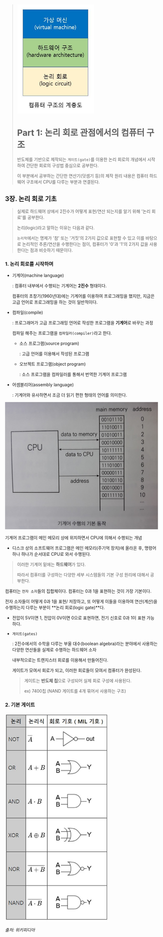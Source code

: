 > <img src="images/overview.JPG" style="zoom:80%;" />
>
> # Part 1: 논리 회로 관점에서의 컴퓨터 구조
>
> 반도체를 기반으로 제작되는 `게이트(gate)`를 이용한 논리 회로의 개념에서 시작하여 간단한 회로의 구성법 중심으로 공부한다.
>
> 이 부분에서 공부하는 간단한 연산기(덧셈기 등)의 제작 원리 내용은 컴퓨터 하드웨어 구조에서 CPU를 다루는 부분과 연결된다.

## 3장. 논리 회로 기초

> 실제로 하드웨어 상에서 2진수가 어떻게 표현/연산 되는지를 알기 위해 '논리 회로'를 공부한다.
>
> 논리(logic)라고 말하는 이유는 다음과 같다.
>
> `논리학`에서는 명제가 '참' 또는 '거짓'의 2가지 값으로 표현할 수 있고 이를 바탕으로 논리적인 추론/연산을 수행한다는 점이, 컴퓨터가 '0'과 '1'의 2가지 값을 사용한다는 점과 비슷하기 때문이다.

### 1. 논리 회로를 시작하며

- 기계어(machine language)

  : 컴퓨터 내부에서 수행되는 기계어는 **2진수** 형태이다.

  컴퓨터의 초창기(1960년대)에는 기계어를 이용하여 프로그래밍을 했지만, 지금은 고급 언어로 프로그래밍을 하는 것이 일반적이다.

- 컴파일(compile)

  : 프로그래머가 고급 프로그래밍 언어로 작성한 프로그램을 **기계어**로 바꾸는 과정

  컴파일 해주는 프로그램을 `컴파일러(compiler)`라고 한다.

  - 소스 프로그램(source program)

    : 고급 언어를 이용해서 작성된 프로그램

  - 오브젝트 프로그램(object program)

    : 소스 프로그램을 컴파일러를 통해서 번역한 기계어 프로그램

- 어셈블리어(assembly language)

  : 기계어와 유사하면서 조금 더 읽기 편한 형태의 언어를 의미한다.

<img src="images/03_machine_language.jpg" style="zoom:50%;" />

기계어 프로그램이 메인 메모리 상에 위치하면서 CPU에 의해서 수행되는 개념

- 디스크 상의 소프트웨어 프로그램은 메인 메모리(주기억 장치)에 올라온 후, 명령어 하나 하나가 순서대로 CPU로 와서 수행된다.

> 이러한 기계어 밑에는 **하드웨어**가 있다.
>
> 따라서 컴퓨터를 구성하는 다양한 세부 시스템들의 기본 구성 원리에 대해서 공부한다.

컴퓨터는 `전자 소자`들의 집합체이다. 컴퓨터는 0과 1을 표현하는 것이 가장 기본이다.

전자 소자들이 어떻게 0과 1을 표현/ 저장하고, 또 어떻게 이들을 이용하여 연산(계산)을 수행하는지 다루는 부분이 **논리 회로(logic gate)**다.

- 전압이 5V이면 1, 전압이 0V이면 0으로 표현하면, 전기 신호로 0과 1이 표현 가능하다.

- `게이트(gates)`

  : 2진수에서의 수학을 다루는 부울 대수(boolean algebra)라는 분야에서 사용하는 다양한 연산들을 실제로 수행하는 하드웨어 소자

  내부적으로는 트랜지스터 회로를 이용해서 만들어진다.

  게이트가 모여서 회로가 되고, 이러한 회로들이 모여서 컴퓨터가 완성된다.

  > 게이트는 **반도체 칩**으로 구성되어 실제 회로 구성에 사용된다.
  >
  > ex) 7400칩 (NAND 게이트를 4개 묶어서 사용하는 구조)



### 2. 기본 게이트

<img src="images/03_gates.JPG" style="zoom: 80%;" />

*출처: 위키피디아*

